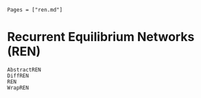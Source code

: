 ```@index
Pages = ["ren.md"]
```

# Recurrent Equilibrium Networks (REN)

```@docs
AbstractREN
DiffREN
REN
WrapREN
```
